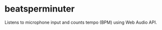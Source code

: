 beatsperminuter
===============

Listens to microphone input and counts tempo (BPM) using Web Audio API.